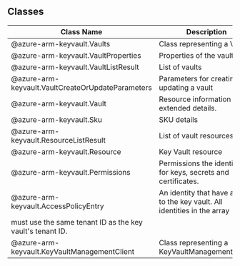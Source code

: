 ## Classes
| Class Name | Description |
|---|---|
| @azure-arm-keyvault.Vaults |Class representing a Vaults.|
| @azure-arm-keyvault.VaultProperties |Properties of the vault|
| @azure-arm-keyvault.VaultListResult |List of vaults|
| @azure-arm-keyvault.VaultCreateOrUpdateParameters |Parameters for creating or updating a vault|
| @azure-arm-keyvault.Vault |Resource information with extended details.|
| @azure-arm-keyvault.Sku |SKU details|
| @azure-arm-keyvault.ResourceListResult |List of vault resources.|
| @azure-arm-keyvault.Resource |Key Vault resource|
| @azure-arm-keyvault.Permissions |Permissions the identity has for keys, secrets and certificates.|
| @azure-arm-keyvault.AccessPolicyEntry |An identity that have access to the key vault. All identities in the array
must use the same tenant ID as the key vault's tenant ID.|
| @azure-arm-keyvault.KeyVaultManagementClient |Class representing a KeyVaultManagementClient.|
